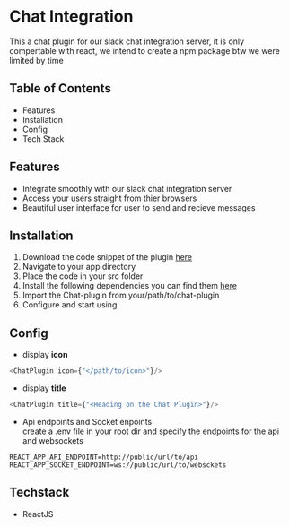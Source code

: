 #  Chat Integration

This a chat plugin for our slack chat integration server, it is only compertable with react,
we intend to create a npm package btw we were limited by time

## Table of Contents
* Features
* Installation
* Config
* Tech Stack

## Features

- Integrate smoothly with our slack chat integration server
- Access your users straight from thier browsers
- Beautiful user interface for user to send and recieve messages 

## Installation
1. Download the code snippet of the plugin [here](https://github.com/JangasIntegrationplace/chat-fontend/tree/package)
2. Navigate to your app directory
3. Place the code in your src folder
4. Install the following dependencies you can find them [here](https://github.com/JangasIntegrationplace/chat-fontend/tree/package/dependencies.md)
5. Import the Chat-plugin from your/path/to/chat-plugin
6. Configure and start using

## Config
* display **icon**

 ```js
 <ChatPlugin icon={"</path/to/icon>"}/>
 ```
* display **title**

 ```js
 <ChatPlugin title={"<Heading on the Chat Plugin>"}/>
 ```
 * Api endpoints and Socket enpoints  
 create a .env file in your root dir and specify the endpoints for the api and websockets 
 ```
REACT_APP_API_ENDPOINT=http://public/url/to/api
REACT_APP_SOCKET_ENDPOINT=ws://public/url/to/websckets
 ```
## Techstack
* ReactJS


